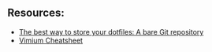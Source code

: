 ## Resources:
* [The best way to store your dotfiles: A bare Git repository](https://www.atlassian.com/git/tutorials/dotfiles)
* [Vimium Cheatsheet](https://vimium.github.io/)
